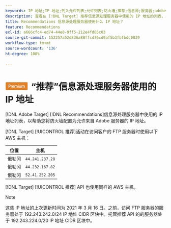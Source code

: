 ```yaml
---
keywords: IP 地址;IP 地址;列入允许列表;允许列表;防火墙;推荐;信息源;服务器;adobe marketing cloud;推荐
description: 查看在 [!DNL Target] 推荐信息源处理服务器中使用的 IP 地址的列表，以帮助您将防火墙配置为允许来自 Adobe 服务器的 IP 地址。
title: Recommendations 信息源处理服务器使用什么 IP 地址？
feature: Recommendations
exl-id: a666cfc4-ed74-44e8-9ff5-212e4fd65c03
source-git-commit: 152257a52d836a88ffcd76cd9af5b3fbfbdc0839
workflow-type: tm+mt
source-wordcount: '136'
ht-degree: 100%

---
```


# ![PREMIUM](/help/main/assets/premium.png)“推荐”信息源处理服务器使用的 IP 地址

[!DNL Adobe Target] [!DNL Recommendations]信息源处理服务器中使用的 IP 地址列表，以帮助您将防火墙配置为允许来自 Adobe 服务器的 IP 地址。

[!DNL Target] [!UICONTROL 推荐]活动在访问客户的 FTP 服务器时使用以下 AWS 主机：

| 位置 | 主机 |
| --- | --- |
| 俄勒冈 | `44.241.237.28` |
| 俄勒冈 | `44.232.167.82` |
| 俄勒冈 | `52.41.252.205` |

[!DNL Target] [!UICONTROL 推荐] API 也使用同样的 AWS 主机。

>[!NOTE]
>
>这些 IP 地址的上次更新时间为 2021 年 3 月 16 日。之前，访问 FTP 服务器的服务器处于 192.243.242.0/24 IP 地址 CIDR 区块中。托管推荐 API 的的服务器处于 192.243.224.0/20 IP 地址 CIDR 区块中。
